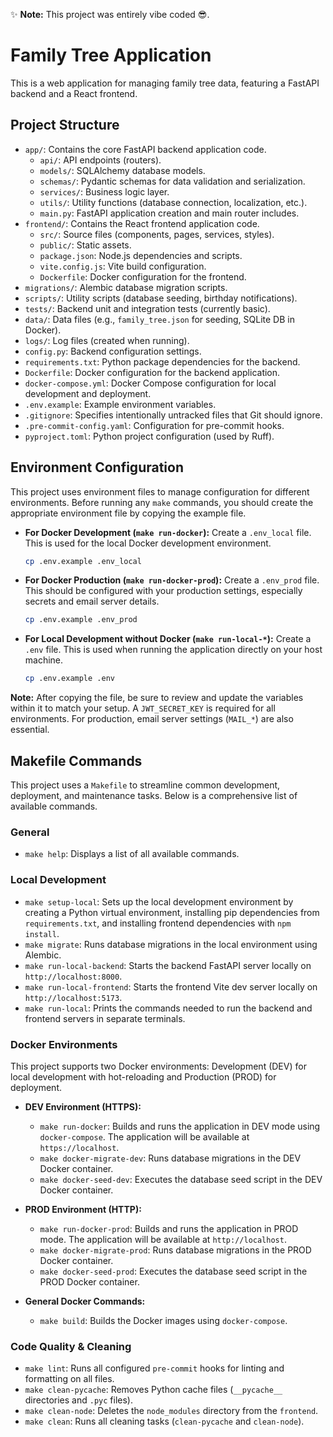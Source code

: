 ✨ **Note:** This project was entirely vibe coded 😎.
# Family Tree Application

This is a web application for managing family tree data, featuring a FastAPI backend and a React frontend.

## Project Structure

- `app/`: Contains the core FastAPI backend application code.
  - `api/`: API endpoints (routers).
  - `models/`: SQLAlchemy database models.
  - `schemas/`: Pydantic schemas for data validation and serialization.
  - `services/`: Business logic layer.
  - `utils/`: Utility functions (database connection, localization, etc.).
  - `main.py`: FastAPI application creation and main router includes.
- `frontend/`: Contains the React frontend application code.
  - `src/`: Source files (components, pages, services, styles).
  - `public/`: Static assets.
  - `package.json`: Node.js dependencies and scripts.
  - `vite.config.js`: Vite build configuration.
  - `Dockerfile`: Docker configuration for the frontend.
- `migrations/`: Alembic database migration scripts.
- `scripts/`: Utility scripts (database seeding, birthday notifications).
- `tests/`: Backend unit and integration tests (currently basic).
- `data/`: Data files (e.g., `family_tree.json` for seeding, SQLite DB in Docker).
- `logs/`: Log files (created when running).
- `config.py`: Backend configuration settings.
- `requirements.txt`: Python package dependencies for the backend.
- `Dockerfile`: Docker configuration for the backend application.
- `docker-compose.yml`: Docker Compose configuration for local development and deployment.
- `.env.example`: Example environment variables.
- `.gitignore`: Specifies intentionally untracked files that Git should ignore.
- `.pre-commit-config.yaml`: Configuration for pre-commit hooks.
- `pyproject.toml`: Python project configuration (used by Ruff).

## Environment Configuration

This project uses environment files to manage configuration for different environments. Before running any `make` commands, you should create the appropriate environment file by copying the example file.

-   **For Docker Development (`make run-docker`):**
    Create a `.env_local` file. This is used for the local Docker development environment.
    ```bash
    cp .env.example .env_local
    ```

-   **For Docker Production (`make run-docker-prod`):**
    Create a `.env_prod` file. This should be configured with your production settings, especially secrets and email server details.
    ```bash
    cp .env.example .env_prod
    ```

-   **For Local Development without Docker (`make run-local-*`):**
    Create a `.env` file. This is used when running the application directly on your host machine.
    ```bash
    cp .env.example .env
    ```

**Note:** After copying the file, be sure to review and update the variables within it to match your setup. A `JWT_SECRET_KEY` is required for all environments. For production, email server settings (`MAIL_*`) are also essential.
## Makefile Commands

This project uses a `Makefile` to streamline common development, deployment, and maintenance tasks. Below is a comprehensive list of available commands.

### General
- `make help`: Displays a list of all available commands.

### Local Development
- `make setup-local`: Sets up the local development environment by creating a Python virtual environment, installing pip dependencies from `requirements.txt`, and installing frontend dependencies with `npm install`.
- `make migrate`: Runs database migrations in the local environment using Alembic.
- `make run-local-backend`: Starts the backend FastAPI server locally on `http://localhost:8000`.
- `make run-local-frontend`: Starts the frontend Vite dev server locally on `http://localhost:5173`.
- `make run-local`: Prints the commands needed to run the backend and frontend servers in separate terminals.

### Docker Environments
This project supports two Docker environments: Development (DEV) for local development with hot-reloading and Production (PROD) for deployment.

- **DEV Environment (HTTPS):**
  - `make run-docker`: Builds and runs the application in DEV mode using `docker-compose`. The application will be available at `https://localhost`.
  - `make docker-migrate-dev`: Runs database migrations in the DEV Docker container.
  - `make docker-seed-dev`: Executes the database seed script in the DEV Docker container.

- **PROD Environment (HTTP):**
  - `make run-docker-prod`: Builds and runs the application in PROD mode. The application will be available at `http://localhost`.
  - `make docker-migrate-prod`: Runs database migrations in the PROD Docker container.
  - `make docker-seed-prod`: Executes the database seed script in the PROD Docker container.

- **General Docker Commands:**
  - `make build`: Builds the Docker images using `docker-compose`.

### Code Quality & Cleaning
- `make lint`: Runs all configured `pre-commit` hooks for linting and formatting on all files.
- `make clean-pycache`: Removes Python cache files (`__pycache__` directories and `.pyc` files).
- `make clean-node`: Deletes the `node_modules` directory from the `frontend`.
- `make clean`: Runs all cleaning tasks (`clean-pycache` and `clean-node`).
